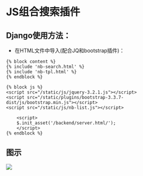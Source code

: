 # JS组合搜索插件
## Django使用方法：
* 在HTML文件中导入(配合JQ和bootstrap插件)：
```
{% block content %}
{% include 'nb-search.html' %}
{% include 'nb-tpl.html' %}
{% endblock %}

{% block js %}
<script src="/static/js/jquery-3.2.1.js"></script>
<script src="/static/plugins/bootstrap-3.3.7-dist/js/bootstrap.min.js"></script>
<script src="/static/js/nb-list.js"></script>

	<script>
	$.init_asset('/backend/server.html/');
	</script>
{% endblock %}
```
## 图示
![]('https://github.com/jackupdown/MinePlugins/tree/master/')